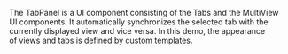 The TabPanel is&nbsp;a&nbsp;UI component consisting of&nbsp;the Tabs and the MultiView UI components. It&nbsp;automatically synchronizes the selected tab with the currently displayed view and vice versa. In&nbsp;this demo, the appearance of&nbsp;views and tabs is&nbsp;defined by&nbsp;custom templates.